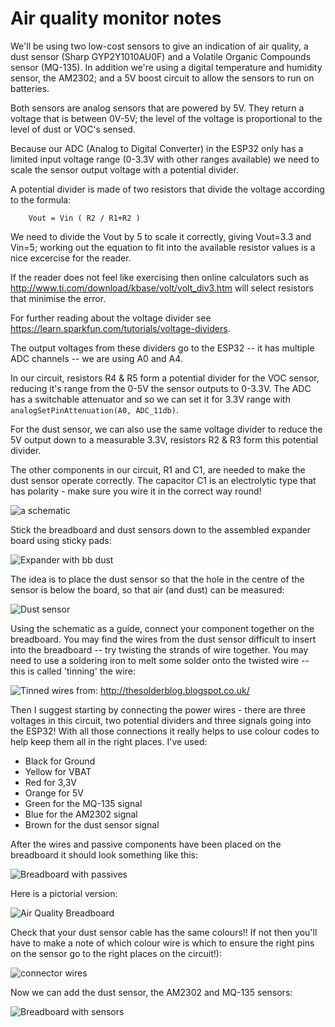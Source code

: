 Air quality monitor notes
===

We'll be using two low-cost sensors to give an indication of air quality, a
dust sensor (Sharp GYP2Y1010AU0F) and a Volatile Organic Compounds sensor
(MQ-135). In addition we're using a digital temperature and humidity sensor,
the AM2302; and a 5V boost circuit to allow the sensors to run on batteries.

Both sensors are analog sensors that are powered by 5V. They return a voltage
that is between 0V-5V; the level of the voltage is proportional to the level
of dust or VOC's sensed.

Because our ADC (Analog to Digital Converter) in the ESP32 only has a limited
input voltage range (0-3.3V with other ranges available) we need to scale the
sensor output voltage with a potential divider.

A potential divider is made of two resistors that divide the voltage according
to the formula:

```
    Vout = Vin ( R2 / R1+R2 )
```

We need to divide the Vout by 5 to scale it correctly, giving Vout=3.3 and
Vin=5; working out the equation to fit into the available resistor values is a
nice excercise for the reader.

If the reader does not feel like exercising then online calculators such as
http://www.ti.com/download/kbase/volt/volt_div3.htm will select resistors that
minimise the error.

For further reading about the voltage divider see
https://learn.sparkfun.com/tutorials/voltage-dividers.

The output voltages from these dividers go to the ESP32 -- it has multiple ADC
channels -- we are using A0 and A4.

In our circuit, resistors R4 & R5 form a potential divider for the VOC sensor,
reducing it's range from the 0-5V the sensor outputs to 0-3.3V. The ADC has a
switchable attenuator and so we can set it for 3.3V range with
`analogSetPinAttenuation(A0, ADC_11db)`.

For the dust sensor, we can also use the same voltage divider to reduce the 5V
output down to a measurable 3.3V, resistors R2 & R3 form this potential
divider.

The other components in our circuit, R1 and C1, are needed to make the dust
sensor operate correctly. The capacitor C1 is an electrolytic type that has
polarity - make sure you wire it in the correct way round!

![a schematic](Air-Quality-Schematic.png)

Stick the breadboard and dust sensors down to the assembled expander board
using sticky pads:

![Expander with bb dust](Expander_with_bb_dust.jpg) 

The idea is to place the dust sensor so that the hole in the centre of the
sensor is below the board, so that air (and dust) can be measured:

![Dust sensor](Dust_sensor.jpg)

Using the schematic as a guide, connect your component together on the
breadboard. You may find the wires from the dust sensor difficult to insert
into the breadboard -- try twisting the strands of wire together. You may need
to use a soldering iron to melt some solder onto the twisted wire -- this is
called 'tinning' the wire:

![Tinned wires](Tinned_Wires.jpeg  "Good and bad tinned wired") from:
http://thesolderblog.blogspot.co.uk/

Then I suggest starting by connecting the power wires - there are three
voltages in this circuit, two potential dividers and three signals going into
the ESP32! With all those connections it really helps to use colour codes to
help keep them all in the right places. I've used:

- Black for Ground
- Yellow for VBAT
- Red for 3,3V
- Orange for 5V
- Green for the MQ-135 signal
- Blue for the AM2302 signal
- Brown for the dust sensor signal

After the wires and passive components have been placed on the breadboard it
should look something like this:

![Breadboard with passives](Breadboard_with_passives.jpg)

Here is a pictorial version:

![Air Quality Breadboard](Air-Quality-Breadboard.png) 

Check that your dust sensor cable has the same colours!! If not then you'll
have to make a note of which colour wire is which to ensure the right pins on
the sensor go to the right places on the circuit!):

![connector wires](connector_wires.jpg)

Now we can add the dust sensor, the AM2302 and MQ-135 sensors:

![Breadboard with sensors](Breadboard_with_sensors.jpg) 
